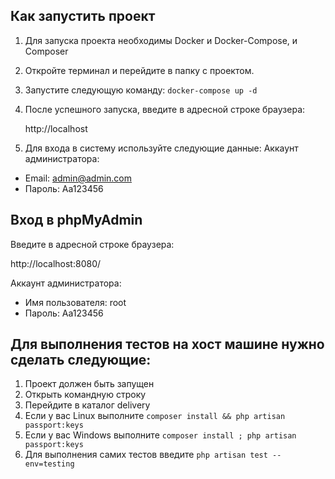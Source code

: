 ## Как запустить проект
1.  Для запуска проекта необходимы Docker и Docker-Compose, и Composer
2.  Откройте терминал и перейдите в папку с проектом.
3.  Запустите следующую команду:
`docker-compose up -d`

4.  После успешного запуска,  введите в адресной строке браузера:

    http://localhost
5.  Для входа в систему используйте следующие данные:
Аккаунт администратора:
- Email: admin@admin.com
- Пароль: Aa123456

## Вход в phpMyAdmin

Введите в адресной строке браузера:

   http://localhost:8080/

Аккаунт администратора:
- Имя пользователя: root
- Пароль: Aa123456


## Для выполнения тестов на хост машине нужно сделать следующие:
1. Проект должен быть запущен
2. Открыть командную строку
3. Перейдите в каталог delivery
4. Если у вас Linux выполните `composer install && php artisan passport:keys`
5. Если у вас Windows выполните `composer install ; php artisan passport:keys`
6. Для выполнения самих тестов введите `php artisan test --env=testing`
